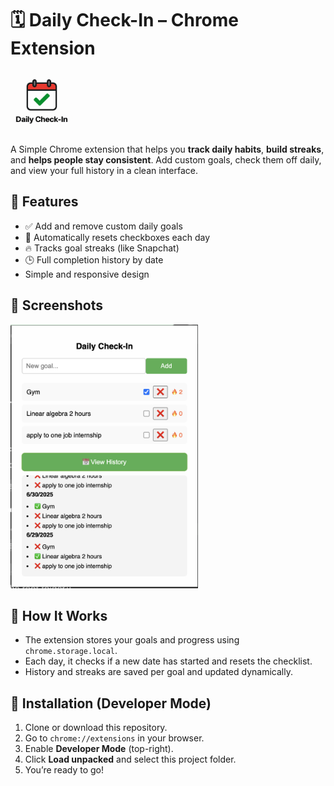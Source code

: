 # 🗓️ Daily Check-In – Chrome Extension

<img src="image/logo.png" alt="Logo" width="100"/>

A Simple Chrome extension that helps you **track daily habits**, **build streaks**, and **helps people stay consistent**. Add custom goals, check them off daily, and view your full history in a clean interface.

## 🚀 Features

- ✅ Add and remove custom daily goals  
- 📅 Automatically resets checkboxes each day  
- 🔥 Tracks goal streaks (like Snapchat)  
- 🕒 Full completion history by date  
- Simple and responsive design

## 📸 Screenshots

<img src="image/screenshot.png" alt="Screenshot" width="300"/>

## 🧠 How It Works

- The extension stores your goals and progress using `chrome.storage.local`.  
- Each day, it checks if a new date has started and resets the checklist.  
- History and streaks are saved per goal and updated dynamically.

## 🧪 Installation (Developer Mode)

1. Clone or download this repository.  
2. Go to `chrome://extensions` in your browser.  
3. Enable **Developer Mode** (top-right).  
4. Click **Load unpacked** and select this project folder.  
5. You’re ready to go!



